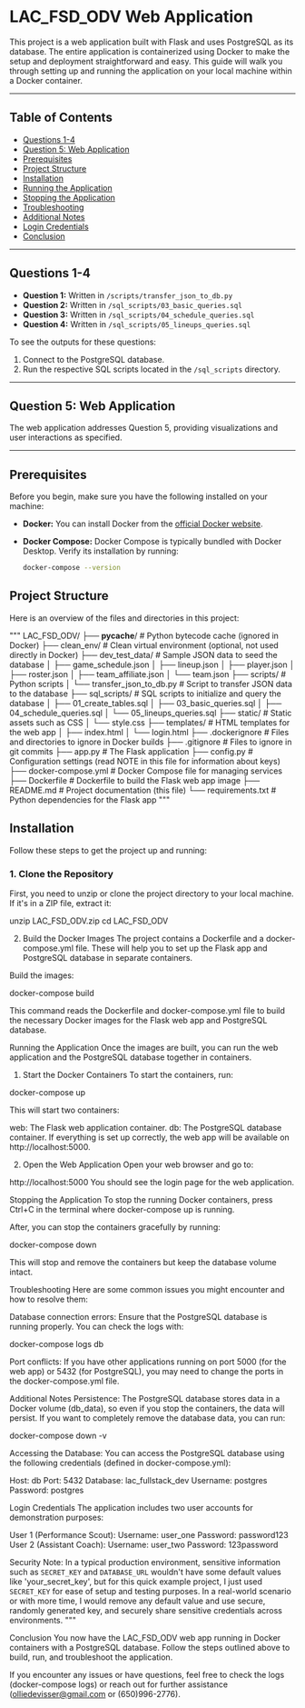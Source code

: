 # LAC_FSD_ODV Web Application

This project is a web application built with Flask and uses PostgreSQL as its database. The entire application is containerized using Docker to make the setup and deployment straightforward and easy. This guide will walk you through setting up and running the application on your local machine within a Docker container.

---

## Table of Contents

- [Questions 1-4](#questions-1-4)
- [Question 5: Web Application](#question-5-web-application)
- [Prerequisites](#prerequisites)
- [Project Structure](#project-structure)
- [Installation](#installation)
- [Running the Application](#running-the-application)
- [Stopping the Application](#stopping-the-application)
- [Troubleshooting](#troubleshooting)
- [Additional Notes](#additional-notes)
- [Login Credentials](#login-credentials)
- [Conclusion](#conclusion)

---

## Questions 1-4

- **Question 1:** Written in `/scripts/transfer_json_to_db.py`
- **Question 2:** Written in `/sql_scripts/03_basic_queries.sql`
- **Question 3:** Written in `/sql_scripts/04_schedule_queries.sql`
- **Question 4:** Written in `/sql_scripts/05_lineups_queries.sql`

To see the outputs for these questions:
1. Connect to the PostgreSQL database.
2. Run the respective SQL scripts located in the `/sql_scripts` directory.

---

## Question 5: Web Application

The web application addresses Question 5, providing visualizations and user interactions as specified.

---

## Prerequisites

Before you begin, make sure you have the following installed on your machine:

- **Docker:** You can install Docker from the [official Docker website](https://www.docker.com/get-started).
- **Docker Compose:** Docker Compose is typically bundled with Docker Desktop. Verify its installation by running:

  ```bash
  docker-compose --version


## Project Structure

Here is an overview of the files and directories in this project:

"""
LAC_FSD_ODV/
├── __pycache__/          # Python bytecode cache (ignored in Docker)
├── clean_env/            # Clean virtual environment (optional, not used directly in Docker)
├── dev_test_data/        # Sample JSON data to seed the database
│   ├── game_schedule.json
│   ├── lineup.json
│   ├── player.json
│   ├── roster.json
│   ├── team_affiliate.json
│   └── team.json
├── scripts/              # Python scripts
│   └── transfer_json_to_db.py     # Script to transfer JSON data to the database
├── sql_scripts/          # SQL scripts to initialize and query the database
│   ├── 01_create_tables.sql
│   ├── 03_basic_queries.sql
│   ├── 04_schedule_queries.sql
│   └── 05_lineups_queries.sql
├── static/               # Static assets such as CSS
│   └── style.css
├── templates/            # HTML templates for the web app
│   ├── index.html
│   └── login.html
├── .dockerignore         # Files and directories to ignore in Docker builds
├── .gitignore            # Files to ignore in git commits
├── app.py                # The Flask application
├── config.py             # Configuration settings (read NOTE in this file for information about keys)
├── docker-compose.yml    # Docker Compose file for managing services
├── Dockerfile            # Dockerfile to build the Flask web app image
├── README.md             # Project documentation (this file)
└── requirements.txt      # Python dependencies for the Flask app
"""

## Installation
Follow these steps to get the project up and running:

### 1. Clone the Repository
   First, you need to unzip or clone the project directory to your local machine. If it's in a ZIP file, extract it:

unzip LAC_FSD_ODV.zip
cd LAC_FSD_ODV

2. Build the Docker Images
   The project contains a Dockerfile and a docker-compose.yml file. These will help you to set up the Flask app and PostgreSQL database in separate containers.

Build the images:

docker-compose build

This command reads the Dockerfile and docker-compose.yml file to build the necessary Docker images for the Flask web app and PostgreSQL database.

Running the Application
Once the images are built, you can run the web application and the PostgreSQL database together in containers.

1. Start the Docker Containers
   To start the containers, run:

docker-compose up

This will start two containers:

web: The Flask web application container.
db: The PostgreSQL database container.
If everything is set up correctly, the web app will be available on http://localhost:5000.

2. Open the Web Application
   Open your web browser and go to:

http://localhost:5000
You should see the login page for the web application.

Stopping the Application
To stop the running Docker containers, press Ctrl+C in the terminal where docker-compose up is running.

After, you can stop the containers gracefully by running:

docker-compose down

This will stop and remove the containers but keep the database volume intact.

Troubleshooting
Here are some common issues you might encounter and how to resolve them:

Database connection errors: Ensure that the PostgreSQL database is running properly. You can check the logs with:

docker-compose logs db

Port conflicts: If you have other applications running on port 5000 (for the web app) or 5432 (for PostgreSQL), you may need to change the ports in the docker-compose.yml file.

Additional Notes
Persistence: The PostgreSQL database stores data in a Docker volume (db_data), so even if you stop the containers, the data will persist. If you want to completely remove the database data, you can run:

docker-compose down -v

Accessing the Database: You can access the PostgreSQL database using the following credentials (defined in docker-compose.yml):

Host: db
Port: 5432
Database: lac_fullstack_dev
Username: postgres
Password: postgres

Login Credentials
The application includes two user accounts for demonstration purposes:

User 1 (Performance Scout):
Username: user_one
Password: password123
User 2 (Assistant Coach):
Username: user_two
Password: 123password

Security Note:
In a typical production environment, sensitive information such as `SECRET_KEY` and `DATABASE_URL`
wouldn't have some default values like 'your_secret_key', but for this quick example project,
I just used `SECRET_KEY` for ease of setup and testing purposes. In a real-world scenario or with more time, I would remove any default value and use secure, randomly generated key, and securely share sensitive credentials across environments.
"""

Conclusion
You now have the LAC_FSD_ODV web app running in Docker containers with a PostgreSQL database. Follow the steps outlined above to build, run, and troubleshoot the application.

If you encounter any issues or have questions, feel free to check the logs (docker-compose logs) or reach out for further assistance (olliedevisser@gmail.com or (650)996-2776).
